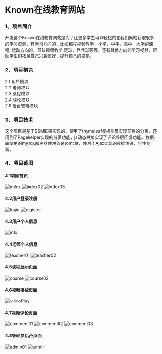 # Known在线教育网站
### 1、项目简介
开发这个Known在线教育网站是为了让更多学生可以轻松的在我们网站获取很多的学习资源，有学习方向的，比如编程视频教学，小学，中学，高中，大学的课程; 运动方向的，篮球视频教学,足球，乒乓球等等，还有其他方向的学习视频，帮助学生们拓展自己兴趣爱好，提升自己的技能。
### 2、项目模块
2.1 用户模块  
2.2 老师模块  
2.3 课程模块  
2.4 评论模块  
2.5 后台管理模块
### 3、项目技术
这个项目是基于SSM框架实现的，使用了thymeleaf模板引擎实现前后的分离，还用到了Pagehelper实现的分页功能，js动态拼接实现了评论多层回复功能。数据库使用的mysql,服务器使用的是tomcat，使用了Ajax实现的数据传递，异步刷新。
### 4、项目截图
#### 4.1项目首页
![index](https://github.com/1551316289/KnownStudy/blob/master/README-images/index.jpg)
![index02](https://github.com/1551316289/KnownStudy/blob/master/README-images/index02.jpg)
![index03](https://github.com/1551316289/KnownStudy/blob/master/README-images/index03.jpg)
#### 4.2用户登录注册
![login](README-images/login.png)
![register](README-images/register.png)
#### 4.3用户个人信息
![info](README-images/info.jpg)
#### 4.4老师个人信息
![teacher01](README-images/teacher01.jpg)
![teacher02](README-images/teacher02.jpg)
#### 4.5课程展示页面
![course](README-images/allcourse.jpg)
![course02](README-images/courseDisplay.png)
#### 4.6视频播放页面
![videoPlay](README-images/videoPlay.jpg)
#### 4.7视频评论页面
![comment01](README-images/comment01.png)
![comment02](README-images/comment02.png)
![comment03](README-images/comment03.png)
#### 4.8管理员后台页面
![admin01](README-images/admin01.png)
![admin](README-images/admin.png)

